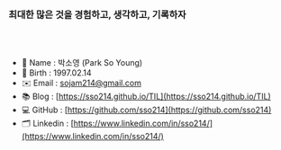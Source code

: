<br>
<br>
<br>
<br>

### 최대한 많은 것을 경험하고, 생각하고, 기록하자

<br>
<br>

* 🙂 Name : 박소영 (Park So Young)
* 🌿 Birth : 1997.02.14
* ✉️ Email : sojam214@gmail.com
* 📚 Blog : [https://sso214.github.io/TIL](https://sso214.github.io/TIL)
* 💻️ GitHub : [https://github.com/sso214](https://github.com/sso214)
* 🗂️ Linkedin : [https://www.linkedin.com/in/sso214/](https://www.linkedin.com/in/sso214/)


<!--
[Portfolio](https://sso214.github.io/portfolio/hello/) | [경력기술서](https://sso214.github.io/portfolio/hello/)
<br >
경력기술서에 프로젝트 연대기 기록 예정
-->
